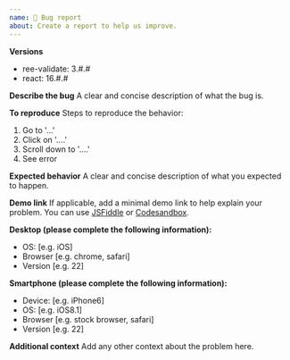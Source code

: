 ```yaml
---
name: 🐛 Bug report
about: Create a report to help us improve.
---
```


**Versions**

- ree-validate: 3.#.#
- react: 16.#.#

**Describe the bug**
A clear and concise description of what the bug is.

**To reproduce**
Steps to reproduce the behavior:
1. Go to '...'
2. Click on '....'
3. Scroll down to '....'
4. See error

**Expected behavior**
A clear and concise description of what you expected to happen.

**Demo link**
If applicable, add a minimal demo link to help explain your problem. You can use [JSFiddle](https://jsfiddle.net/) or [Codesandbox](https://codesandbox.io/).

**Desktop (please complete the following information):**
 - OS: [e.g. iOS]
 - Browser [e.g. chrome, safari]
 - Version [e.g. 22]

**Smartphone (please complete the following information):**
 - Device: [e.g. iPhone6]
 - OS: [e.g. iOS8.1]
 - Browser [e.g. stock browser, safari]
 - Version [e.g. 22]

**Additional context**
Add any other context about the problem here.
